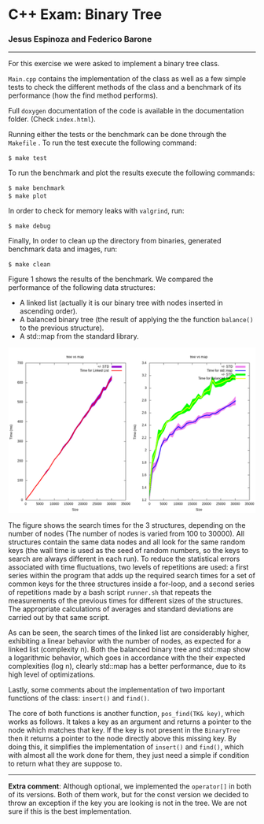 

# C++ Exam: Binary Tree

### Jesus Espinoza and Federico Barone

--------------------------------



For this exercise we were asked to implement a binary tree class.

`Main.cpp` contains the implementation of the class as well as a few simple tests to check the different methods of the class and a benchmark of its performance (how the find method performs).

Full `doxygen` documentation of the code is available in the documentation folder. (Check `index.html`).

Running either the tests or the benchmark can be done through the ``Makefile`` . To run the test execute the following command:

```shell
$ make test
```

To run the benchmark and plot the results execute the following commands:

```shell
$ make benchmark
$ make plot
```

 In order to check for memory leaks with ``valgrind``, run:

```shell
$ make debug
```

Finally, In order to clean up the directory from binaries,  generated benchmark data and images, run:

```shell
$ make clean
```

Figure 1 shows the results of the benchmark. We compared the performance of the following data structures:

*  A linked list (actually it is our binary tree with nodes inserted in ascending order).
* A balanced binary tree (the result of applying the the function ``balance()`` to the previous structure). 
* A std::map from the standard library.

![Figure 1: Benchmark results for the three different data types](./documentation/images/benchmark_cluster.png)

The figure shows the search times for the 3 structures, depending on the number of nodes (The number of nodes is varied from 100 to 30000).  All structures contain the same data nodes and all look for the same random keys (the wall time is used as the seed of random numbers, so the keys to search are always different in each run). To reduce the statistical errors associated with time fluctuations, two levels of repetitions are used: a first series within the program that adds up the required search times for a set of common keys for the three structures inside a for-loop, and a second series of repetitions made by a bash script ``runner.sh`` that repeats the measurements of the previous times for different sizes of the structures. The appropriate calculations of averages and standard deviations are carried out by that same script.

 As can be seen, the search times of the linked list are considerably higher, exhibiting a linear behavior with the number of nodes, as expected for a linked list (complexity n). Both the balanced binary tree and std::map show a logarithmic behavior, which goes in accordance with the their expected complexities (log n),  clearly std::map has a better performance, due to its high level of optimizations.

 Lastly, some comments about the implementation of two important functions of the class: `insert()` and `find()`.

The core of both functions is another function, `pos_find(TK& key)`, which works as follows. It takes a key as an argument and returns a pointer to the node which matches that key. If the key is not present in the `BinaryTree` then it returns a pointer to the node directly above this missing key. By doing this, it simplifies the implementation of ``insert()`` and ``find()``, which with almost all the work done for them, they just need a simple if condition to return what they are suppose to.

------

**Extra comment**: Although optional, we implemented the ``operator[]`` in both of its versions. Both of them work, but for the const version we decided to throw an exception if the key you are looking is not in the tree. We are not sure if this is the best implementation. 